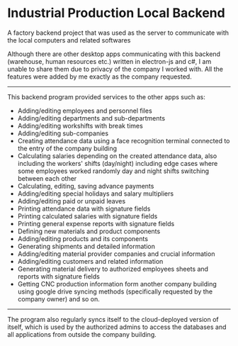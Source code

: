 # Industrial Production Local Backend

A factory backend project that was used as the server to communicate with the local computers and related softwares

Although there are other desktop apps communicating with this backend (warehouse, human resources etc.) written in electron-js and c#,
I am unable to share them due to privacy of the company I worked with.
All the features were added by me exactly as the company requested.

---

This backend program provided services to the other apps such as:
- Adding/editing employees and personnel files
- Adding/editing departments and sub-departments
- Adding/editing workshifts with break times
- Adding/editing sub-companies
- Creating attendance data using a face recognition terminal connected to the entry of the company building
- Calculating salaries depending on the created attendance data, also including the workers' shifts (day/night) including edge cases where some employees worked randomly day and night shifts switching between each other
- Calculating, editing, saving advance payments
- Adding/editing special holidays and salary multipliers
- Adding/editing paid or unpaid leaves
- Printing attendance data with signature fields
- Printing calculated salaries with signature fields
- Printing general expense reports with signature fields
- Defining new materials and product components
- Adding/editing products and its components
- Generating shipments and detailed information
- Adding/editing material provider companies and crucial information
- Adding/editing customers and related information
- Generating material delivery to authorized employees sheets and reports with signature fields
- Getting CNC production information form another company building using google drive syncing methods (specifically requested by the company owner)
and so on.

---

The program also regularly syncs itself to the cloud-deployed version of itself, which is used by the authorized admins to access the databases and all applications from outside the company building.